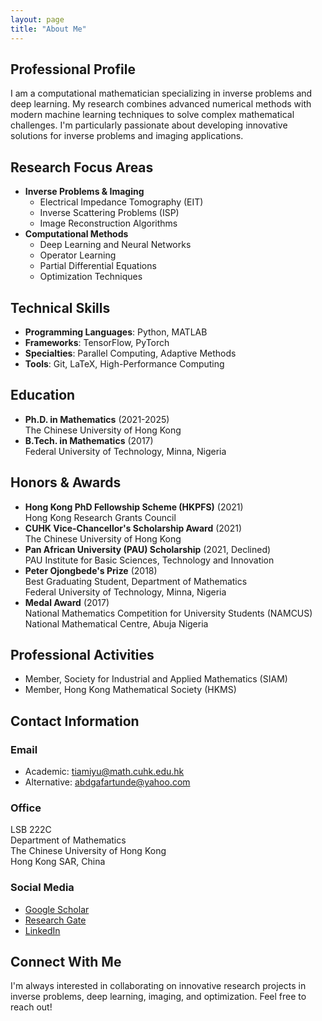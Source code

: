 ```yaml
---
layout: page
title: "About Me"
---
```


## Professional Profile
I am a computational mathematician specializing in inverse problems and deep learning. My research combines advanced numerical methods with modern machine learning techniques to solve complex mathematical challenges. I'm particularly passionate about developing innovative solutions for inverse problems and imaging applications.

## Research Focus Areas
- **Inverse Problems & Imaging**
  - Electrical Impedance Tomography (EIT)
  - Inverse Scattering Problems (ISP)
  - Image Reconstruction Algorithms
- **Computational Methods**
  - Deep Learning and Neural Networks
  - Operator Learning
  - Partial Differential Equations
  - Optimization Techniques

## Technical Skills
- **Programming Languages**: Python, MATLAB
- **Frameworks**: TensorFlow, PyTorch
- **Specialties**: Parallel Computing, Adaptive Methods
- **Tools**: Git, LaTeX, High-Performance Computing

## Education
- **Ph.D. in Mathematics** (2021-2025)  
  The Chinese University of Hong Kong
- **B.Tech. in Mathematics** (2017)  
  Federal University of Technology, Minna, Nigeria

## Honors & Awards
- **Hong Kong PhD Fellowship Scheme (HKPFS)** (2021)  
  Hong Kong Research Grants Council
- **CUHK Vice-Chancellor's Scholarship Award** (2021)  
  The Chinese University of Hong Kong
- **Pan African University (PAU) Scholarship** (2021, Declined)  
  PAU Institute for Basic Sciences, Technology and Innovation
- **Peter Ojongbede's Prize** (2018)  
  Best Graduating Student, Department of Mathematics  
  Federal University of Technology, Minna, Nigeria
- **Medal Award** (2017)  
  National Mathematics Competition for University Students (NAMCUS)  
  National Mathematical Centre, Abuja Nigeria

## Professional Activities
- Member, Society for Industrial and Applied Mathematics (SIAM)
- Member, Hong Kong Mathematical Society (HKMS)

## Contact Information
### Email
- Academic: tiamiyu@math.cuhk.edu.hk
- Alternative: abdgafartunde@yahoo.com

### Office
LSB 222C  
Department of Mathematics  
The Chinese University of Hong Kong  
Hong Kong SAR, China

### Social Media
- [Google Scholar](#)
- [Research Gate](#)
- [LinkedIn](#)

## Connect With Me
I'm always interested in collaborating on innovative research projects in inverse problems, deep learning, imaging, and optimization. Feel free to reach out!
